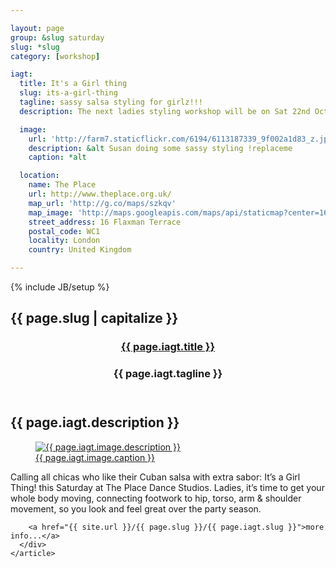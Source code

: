 ```yaml
---

layout: page
group: &slug saturday
slug: *slug
category: [workshop]

iagt:
  title: It's a Girl thing 
  slug: its-a-girl-thing 
  tagline: sassy salsa styling for girlz!!!
  description: The next ladies styling workshop will be on Sat 22nd October

  image: 
    url: 'http://farm7.staticflickr.com/6194/6113187339_9f002a1d83_z.jpg'
    description: &alt Susan doing some sassy styling !replaceme
    caption: *alt

  location:
    name: The Place
    url: http://www.theplace.org.uk/
    map_url: 'http://g.co/maps/szkqv'
    map_image: 'http://maps.googleapis.com/maps/api/staticmap?center=16,flaxman,terrace,wc1,London&amp;zoom=15&amp;size=198x198&amp;markers=color:red%7Clabel:a%7C51.527717,-0.128275&amp;sensor=false'
    street_address: 16 Flaxman Terrace
    postal_code: WC1
    locality: London
    country: United Kingdom

---
```

{% include JB/setup %}

<section>
  <div class="section calendar-item">
    <h2 id="{{page.slug}}"><span class="flag">{{ page.slug | capitalize }}</span></h2>
    <article>
      <div class="article vevent">
        <header>
          <div class="header">
            <hgroup class="summary">
              <h1><a href="{{ site.url }}/{{ page.slug }}/{{ page.iagt.slug }}"><span>{{ page.iagt.title }}</span></a></h1>
              <h3 class="strapline">{{ page.iagt.tagline }}</h3>
            </hgroup>
          </div>
        </header>
        <h2 class="description">{{ page.iagt.description }}</h2>
        <a href="{{ site.url }}/{{ page.slug }}/{{ page.iagt.slug }}">
          <figure>
            <img src="{{ page.iagt.image.url }}" alt="{{ page.iagt.image.description }}">
            <figcaption>{{ page.iagt.image.caption }}</figcaption>
          </figure>
        </a>

Calling all chicas who like their Cuban salsa with extra sabor: It&#8217;s a Girl Thing! this Saturday at The Place Dance Studios. Ladies, it&#8217;s time to get your whole body moving, connecting footwork to hip, torso, arm &amp; shoulder movement, so you look and feel great over the party season.

        <a href="{{ site.url }}/{{ page.slug }}/{{ page.iagt.slug }}">more info...</a>
      </div>
    </article>
  </div>
</section>

